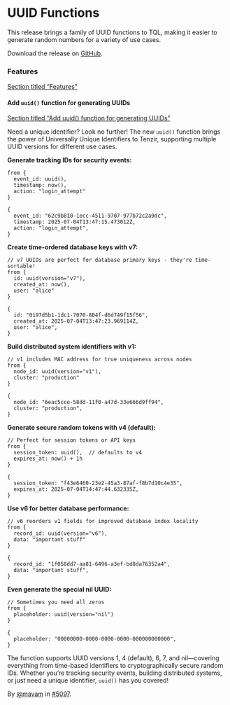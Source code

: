 # UUID Functions

This release brings a family of UUID functions to TQL, making it easier to generate random numbers for a variety of use cases.

Download the release on [GitHub](https://github.com/tenzir/tenzir/releases/tag/v5.9.0).

### Features

[Section titled “Features”](#features)

#### Add `uuid()` function for generating UUIDs

[Section titled “Add uuid() function for generating UUIDs”](#add-uuid-function-for-generating-uuids)

Need a unique identifier? Look no further! The new `uuid()` function brings the power of Universally Unique Identifiers to Tenzir, supporting multiple UUID versions for different use cases.

**Generate tracking IDs for security events:**

```tql
from {
  event_id: uuid(),
  timestamp: now(),
  action: "login_attempt"
}
```

```tql
{
  event_id: "62c9b810-1ecc-4511-9707-977b72c2a9dc",
  timestamp: 2025-07-04T13:47:15.473012Z,
  action: "login_attempt",
}
```

**Create time-ordered database keys with v7:**

```tql
// v7 UUIDs are perfect for database primary keys - they're time-sortable!
from {
  id: uuid(version="v7"),
  created_at: now(),
  user: "alice"
}
```

```tql
{
  id: "0197d5b1-1dc1-7070-804f-d6d749f15f56",
  created_at: 2025-07-04T13:47:23.969114Z,
  user: "alice",
}
```

**Build distributed system identifiers with v1:**

```tql
// v1 includes MAC address for true uniqueness across nodes
from {
  node_id: uuid(version="v1"),
  cluster: "production"
}
```

```tql
{
  node_id: "6eac5cce-58dd-11f0-a47d-33e666d9ff94",
  cluster: "production",
}
```

**Generate secure random tokens with v4 (default):**

```tql
// Perfect for session tokens or API keys
from {
  session_token: uuid(),  // defaults to v4
  expires_at: now() + 1h
}
```

```tql
{
  session_token: "f43e6460-23e2-45a3-87af-f8b7d10c4e35",
  expires_at: 2025-07-04T14:47:44.632335Z,
}
```

**Use v6 for better database performance:**

```tql
// v6 reorders v1 fields for improved database index locality
from {
  record_id: uuid(version="v6"),
  data: "important stuff"
}
```

```tql
{
  record_id: "1f058dd7-aa81-6496-a3ef-bd8da76352a4",
  data: "important stuff",
}
```

**Even generate the special nil UUID:**

```tql
// Sometimes you need all zeros
from {
  placeholder: uuid(version="nil")
}
```

```tql
{
  placeholder: "00000000-0000-0000-0000-000000000000",
}
```

The function supports UUID versions 1, 4 (default), 6, 7, and nil—covering everything from time-based identifiers to cryptographically secure random IDs. Whether you’re tracking security events, building distributed systems, or just need a unique identifier, `uuid()` has you covered!

By [@mavam](https://github.com/mavam) in [#5097](https://github.com/tenzir/tenzir/pull/5097).